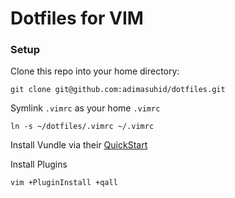 # Dotfiles for VIM

### Setup

Clone this repo into your home directory:

```
git clone git@github.com:adimasuhid/dotfiles.git
```

Symlink `.vimrc` as your home `.vimrc` 

```
ln -s ~/dotfiles/.vimrc ~/.vimrc
```

Install Vundle via their [QuickStart](https://github.com/VundleVim/Vundle.vim)

Install Plugins

```
vim +PluginInstall +qall
```
